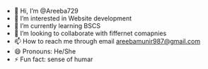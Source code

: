 - 👋 Hi, I’m @Areeba729
- 👀 I’m interested in Website development
- 🌱 I’m currently learning BSCS
- 💞️ I’m looking to collaborate with fiffernet comapnies
- 📫 How to reach me through email areebamunir987@gmail.com
- 😄 Pronouns: He/She
- ⚡ Fun fact: sense of humar

<!---
Areeba729/Areeba729 is a ✨ special ✨ repository because its `README.md` (this file) appears on your GitHub profile.
You can click the Preview link to take a look at your changes.
--->
